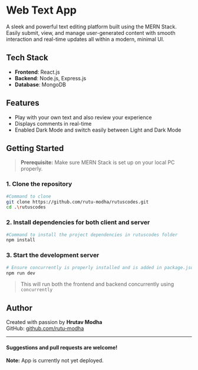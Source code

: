 # Web Text App

A sleek and powerful text editing platform built using the MERN Stack. Easily submit, view, and manage user-generated content with smooth interaction and real-time updates all within a modern, minimal UI.

## Tech Stack

- **Frontend**: React.js  
- **Backend**: Node.js, Express.js  
- **Database**: MongoDB

## Features

- Play with your own text and also review your experience 
- Displays comments in real-time
- Enabled Dark Mode and switch easily between Light and Dark Mode

## Getting Started

> **Prerequisite:** Make sure MERN Stack is set up on your local PC properly.

### 1. Clone the repository

```bash
#Command to clone
git clone https://github.com/rutu-modha/rutuscodes.git
cd .\rutuscodes
```

### 2. Install dependencies for both client and server

```bash
#Command to install the project dependencies in rutuscodes folder
npm install
```

### 3. Start the development server

```bash
# Ensure concurrently is properly installed and is added in package.json to handle frontend and backend concurrently before running the following command
npm run dev
```

> This will run both the frontend and backend concurrently using `concurrently`

## Author

Created with passion by **Hrutav Modha**  
GitHub: [github.com/rutu-modha](https://github.com/rutu-modha)

---
#### Suggestions and pull requests are welcome!
**Note:** App is currently not yet deployed.
